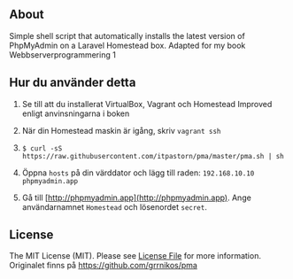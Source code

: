 ## About

Simple shell script that automatically installs the latest version of PhpMyAdmin
on a Laravel Homestead box. Adapted for my book Webbserverprogrammering 1

## Hur du använder detta

1. Se till att du installerat VirtualBox, Vagrant och Homestead Improved enligt anvinsningarna i boken

2. När din Homestead maskin är igång, skriv `vagrant ssh`

3. `$ curl -sS https://raw.githubusercontent.com/itpastorn/pma/master/pma.sh | sh`

4. Öppna `hosts` på din värddator och lägg till raden:
```192.168.10.10  phpmyadmin.app```

5. Gå till [http://phpmyadmin.app](http://phpmyadmin.app). Ange användarnamnet `Homestead` och lösenordet `secret`.

## License

The MIT License (MIT). Please see [License File](LICENSE.md) for more information.
Originalet finns på https://github.com/grrnikos/pma
